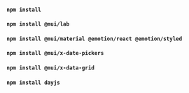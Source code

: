 #### `npm install`
#### `npm install @mui/lab`
#### `npm install @mui/material @emotion/react @emotion/styled`
#### `npm install @mui/x-date-pickers`
#### `npm install @mui/x-data-grid`
#### `npm install dayjs`